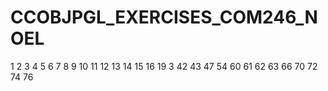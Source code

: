 # CCOBJPGL_EXERCISES_COM246_NOEL


1
2
3
4
5
6
7
8
9
10
11
12
13
14
15
16
19
3
42
43
47
54
60
61
62
63
66
70
72
74
76
